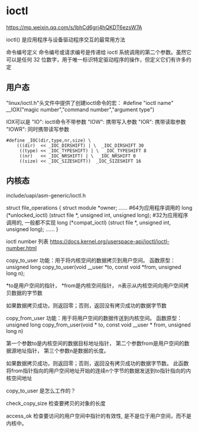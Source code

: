 # ioctl 


https://mp.weixin.qq.com/s/lbhCd6gri4hQKDT6ezsW7A


ioctl() 是应用程序与设备驱动程序交互的最常用方法

命令编号定义
命令编号或请求编号是传递给 ioctl 系统调用的第二个参数。虽然它可以是任何 32 位数字，用于唯一标识特定驱动程序的操作，但定义它们有许多约定



## 用户态
"linux/ioctl.h"头文件中提供了创建ioctl命令的宏：
#define "ioctl name" __IOX("magic number","command number","argument type")

IOX可以是
"IO": ioctl命令不带参数
"IOW": 携带写入参数
"IOR": 携带读取参数
"IOWR": 同时携带读写参数

```
#define _IOC(dir,type,nr,size) \
	(((dir)  << _IOC_DIRSHIFT) | \  _IOC_DIRSHIFT 30
	 ((type) << _IOC_TYPESHIFT) | \  _IOC_TYPESHIFT 8
	 ((nr)   << _IOC_NRSHIFT) | \  _IOC_NRSHIFT 0
	 ((size) << _IOC_SIZESHIFT))  _IOC_SIZESHIFT 16
```




## 内核态
include/uapi/asm-generic/ioctl.h





struct file_operations {
	struct module *owner;
    ......
    #64为应用程序调用的
	long (*unlocked_ioctl) (struct file *, unsigned int, unsigned long);
    #32为应用程序调用的, 一般都不实现
	long (*compat_ioctl) (struct file *, unsigned int, unsigned long);
    ......
}


ioctl  number 列表
https://docs.kernel.org/userspace-api/ioctl/ioctl-number.html



copy_to_user
功能：用于将内核空间的数据拷贝到用户空间。
函数原型：unsigned long copy_to_user(void __user *to, const void *from, unsigned long n);

*to是用户空间的指针，
*from是内核空间指针，
n表示从内核空间向用户空间拷贝数据的字节数

如果数据拷贝成功，则返回零；否则，返回没有拷贝成功的数据字节数


copy_from_user
功能：用于将用户空间的数据传送到内核空间。
函数原型：unsigned long copy_from_user(void * to, const void __user * from, unsigned long n)

第一个参数to是内核空间的数据目标地址指针，
第二个参数from是用户空间的数据源地址指针，
第三个参数n是数据的长度。

如果数据拷贝成功，则返回零；否则，返回没有拷贝成功的数据字节数。
此函数将from指针指向的用户空间地址开始的连续n个字节的数据发送到to指针指向的内核空间地址




copy_to_user 是怎么工作的？

check_copy_size  检查要拷贝的对象的长度

access_ok 检查要访问的用户空间中指针的有效性, 是不是位于用户空间，而不是内核中。

